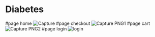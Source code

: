 # Diabetes
#page home
![Capture](https://user-images.githubusercontent.com/53932359/104959092-acf97a80-59d1-11eb-82d4-c88061f4788f.PNG)
#page checkout
![Capture PNG1](https://user-images.githubusercontent.com/53932359/104959253-2002f100-59d2-11eb-804f-7cf3b0c48592.PNG)
#page cart
![Capture PNG2](https://user-images.githubusercontent.com/53932359/104959290-3446ee00-59d2-11eb-8f71-ef404c8b53fc.PNG)
#page login
![login](https://user-images.githubusercontent.com/53932359/104959440-7bcd7a00-59d2-11eb-988e-1ad82c665229.PNG)
